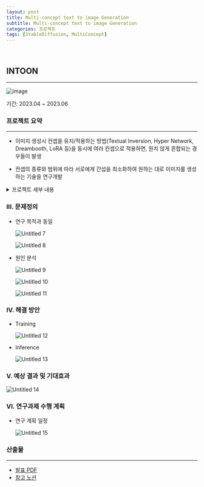 ```yaml
---
layout: post
title: Multi-concept text to image Generation
subtitle: Multi-concept text to image Generation
categories: 프로젝트
tags: [StableDiffusion, MultiConcept]
---
```

<br>

## INTOON

---

![image](https://github.com/jeffreytse/jekyll-theme-yat/assets/105966480/05475437-be29-4fc7-a6c6-41467cd1837e)


기간: 2023.04 ~ 2023.06

### 프로젝트 요약

---

- 이미지 생성시 컨셉을 유지/적용하는 방법(Textual Inversion, Hyper Network, Dreambooth, LoRA 등)을 동시에 여러 컨셉으로 적용하면, 원치 않게 혼합되는 경우들이 발생

- 컨셉의 종류와 범위에 따라 서로에게 간섭을 최소화하여 원하는 대로 이미지를 생성하는 기술을 연구개발


<details>
<summary>프로젝트 세부 내용</summary>


### I. Proposal

- 연구 내용
    - 이미지 생성시 컨셉을 유지/적용하는 방법(Textual Inversion, Hyper Network, Dreambooth, LoRA 등)을 동시에 여러 컨셉으로 적용하면, 원치 않게 혼합되는 경우들이 발생
    - 컨셉의 종류와 범위에 따라 서로에게 간섭을 최소화하여 원하는 대로 이미지를 생성하는 기술을 연구개발
- 연구 목적
    - Generative AI는 생성 품질면에서 많은 성장을 이루고 있으며, 서비스로도 활용되고 있으나 2가지 이상의 컨셉을 적용하는 것은 도전적인 영역
    - 단일 컨셉으로 생성된 이미지와 비교해서 보다 풍부하고 다양한 정보를 담을 수 있어 더욱 현실감 있고 창의적인 이미지를 생성할 수 있음
    - Multi-concept diffusion 기술을 발전시킴으로써 다양한 분야에서의 응용 가능성을 높이고, 이미지 생성 기술의 응용 범위를 확장할 수 있는 기반 생성
- 활용 계획
    - 멀티 컨셉을 활용한 이미지 생성 서비스 적용
- 프로젝트 소개
    - 매번 생성할 때마다 대상이 너무 크게 변합니다. 예를들어서, 강아지를 생성한다고 하면 매 생성 때마다 다른 강아지가 생성될 것입니다. 따라서 사용자는 자신의 컨셉(얼굴, 애완동물, 장소, 옷 등)을 활용하여 이미지를 생성하고자 할 때가 있습니다. 소수의 샘플 이미지를 통해 새로운 컨셉을 빠르게 학습하고, 이를 반영하는 것은 이미지 생성서비스에 사용자가 큰 만족감을 느낄 수 있습니다.
    - 새로운 컨셉을 학습하고 적용하는 방법에는 Texutal Inversion, Hyper Network, Dreambooth, LoRA 등 다양한 방법들이 있습니다. 그런데, 적용하고자하는 새로운 컨셉이 2개 이상인 경우 mixing되어 나타나는 문제가 있습니다. 예를 들어 남녀 커플 2명을 학습하는 경우 두 얼굴의 개성이 섞여 나타나곤 합니다.
    - 이를 개선하기 위한 다양한 시도들이 제시되고 있으며, 이러한 것들을 기술적으로 비교하고 개선을 시도하는 것이 이번 프로젝트의 목표입니다.

    - 예시
        ![image](https://github.com/jeffreytse/jekyll-theme-yat/assets/105966480/d8fbc748-3720-48a4-b1ca-0e1608a25ff8)

        
### II. Related Work (e.g., existing studies)


- Stable diffusion이란?<br>
    
    ![Untitled 1](https://github.com/jeffreytse/jekyll-theme-yat/assets/105966480/be94b23b-7805-4dee-877d-222effe0f396)
    
    ![Untitled 2](https://github.com/jeffreytse/jekyll-theme-yat/assets/105966480/f0bd170f-8776-46c6-9bed-dd0e344f30f5)
    
    ![Untitled 3](https://github.com/jeffreytse/jekyll-theme-yat/assets/105966480/8a768bbd-3089-4fcd-b95e-16b35e170e8c)
    
    ![Untitled 4](https://github.com/jeffreytse/jekyll-theme-yat/assets/105966480/57a5cb94-477b-47b1-9c68-5a174d93b1d8)
    
    ![Untitled 5](https://github.com/jeffreytse/jekyll-theme-yat/assets/105966480/c00ed0c9-9bae-436b-bf9b-20b51395b629)

    
- Fine Tuning
    
    ![Untitled 6](https://github.com/jeffreytse/jekyll-theme-yat/assets/105966480/8160ff60-1a43-4c70-b2b1-cb047e9d39d1)

</details>    

### III. 문제정의


- 연구 목적과 동일
    
    
    ![Untitled 7](https://github.com/jeffreytse/jekyll-theme-yat/assets/105966480/3b7d0b74-3a70-4310-b6ba-a9d06c58c528)
    
    ![Untitled 8](https://github.com/jeffreytse/jekyll-theme-yat/assets/105966480/b1f4a5d0-d420-4308-8d61-d16f962e823a)

    
- 원인 분석
    
    ![Untitled 9](https://github.com/jeffreytse/jekyll-theme-yat/assets/105966480/f062e96d-30d9-4219-be1c-6e537f56e895)
    
    ![Untitled 10](https://github.com/jeffreytse/jekyll-theme-yat/assets/105966480/9e6a5d95-3963-43fc-8905-f780df71663d)
    
    ![Untitled 11](https://github.com/jeffreytse/jekyll-theme-yat/assets/105966480/66014bde-b595-480b-b246-2b45fa4ac3f6)
    

### IV. 해결 방안


- Training
    
    ![Untitled 12](https://github.com/jeffreytse/jekyll-theme-yat/assets/105966480/ed765594-d21c-49c2-b472-a1354b7c64c9)

    
- Inference
    
    ![Untitled 13](https://github.com/jeffreytse/jekyll-theme-yat/assets/105966480/daf1380d-57db-42bd-b0b7-6f69d9d605d5)

    
### V. 예상 결과 및 기대효과


![Untitled 14](https://github.com/jeffreytse/jekyll-theme-yat/assets/105966480/542b139a-8b15-452f-91a6-4af99f0c7a81)


### VI. 연구과제 수행 계획


- 연구 계획 일정
    
    ![Untitled 15](https://github.com/jeffreytse/jekyll-theme-yat/assets/105966480/2aa7e49b-eeb9-4343-9ed1-e3c968275171)



### 산출물
---

- [발표 PDF](https://drive.google.com/drive/folders/1wR3L36DZMxiNDpO0fa4nU9e46U0BigPS?usp=sharing)<br>
- [참고 노션](https://www.notion.so/dorae222/Multi-concept-text-to-image-Generation-ef93cea3fec441909cd98e38c3475b63?pvs=4)